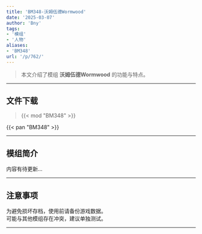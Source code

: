 ```yaml
---
title: 'BM348-沃姆伍德Wormwood'
date: '2025-03-07'
author: 'Bny'
tags:
- '模组'
- '人物'
aliases:
- 'BM348'
url: '/p/762/'
---
```


> 本文介绍了模组 **沃姆伍德Wormwood** 的功能与特点。

---

## 文件下载  

> {{< mod "BM348" >}}  

{{< pan "BM348" >}}  

---

## 模组简介

>  
内容有待更新...  

---

## 注意事项

>  
为避免损坏存档，使用前请备份游戏数据。  
可能与其他模组存在冲突，建议单独测试。  

---

